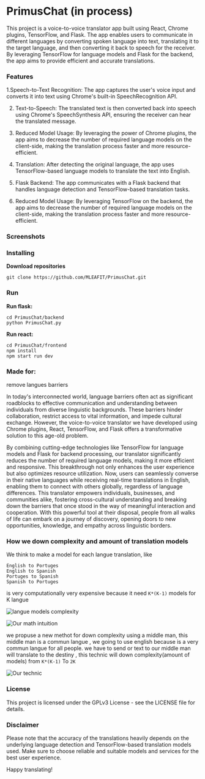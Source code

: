 # PrimusChat (in process)

This project is a voice-to-voice translator app built using React, Chrome plugins, TensorFlow, and Flask. The app enables users to communicate in different languages by converting spoken language into text, translating it to the target language, and then converting it back to speech for the receiver. By leveraging TensorFlow for language models and Flask for the backend, the app aims to provide efficient and accurate translations.

### Features

1.Speech-to-Text Recognition: The app captures the user's voice input and converts it into text using Chrome's built-in SpeechRecognition API.

2. Text-to-Speech: The translated text is then converted back into speech using Chrome's SpeechSynthesis API, ensuring the receiver can hear the translated message.

3. Reduced Model Usage: By leveraging the power of Chrome plugins, the app aims to decrease the number of required language models on the client-side, making the translation process faster and more resource-efficient. 

4. Translation: After detecting the original language, the app uses TensorFlow-based language models to translate the text into English.

5. Flask Backend: The app communicates with a Flask backend that handles language detection and TensorFlow-based translation tasks.

6. Reduced Model Usage: By leveraging TensorFlow on the backend, the app aims to decrease the number of required language models on the client-side, making the translation process faster and more resource-efficient.

### Screenshots

### Installing
**Download repositories**

    git clone https://github.com/MLEAFIT/PrimusChat.git

### Run 

**Run flask:**

    cd PrimusChat/backend
    python PrimusChat.py

**Run react:**

    cd PrimusChat/frontend
    npm install
    npm start run dev



### Made for:
remove langues barriers

In today's interconnected world, language barriers often act as significant roadblocks to effective communication and understanding between individuals from diverse linguistic backgrounds. These barriers hinder collaboration, restrict access to vital information, and impede cultural exchange. However, the voice-to-voice translator we have developed using Chrome plugins, React, TensorFlow, and Flask offers a transformative solution to this age-old problem.

By combining cutting-edge technologies like TensorFlow for language models and Flask for backend processing, our translator significantly reduces the number of required language models, making it more efficient and responsive. This breakthrough not only enhances the user experience but also optimizes resource utilization. Now, users can seamlessly converse in their native languages while receiving real-time translations in English, enabling them to connect with others globally, regardless of language differences. This translator empowers individuals, businesses, and communities alike, fostering cross-cultural understanding and breaking down the barriers that once stood in the way of meaningful interaction and cooperation. With this powerful tool at their disposal, people from all walks of life can embark on a journey of discovery, opening doors to new opportunities, knowledge, and empathy across linguistic borders.

### How we down complexity and amount of translation models 

We think to make a model for each langue translation, like 

    English to Portuges
    English to Spanish 
    Portuges to Spanish
    Spanish to Portuges

is very computationally very expensive because it need ```K*(K-1)``` models for K langue

![langue models complexity]()

![Our math intuition]()

we propuse a new methot for down complexity using a middle man, this middle man is a commun langue , we going to use english because is a very commun langue for all people. we have to send or text to our middle man will translate to the destiny , this technic will down complexity(amount of models) from ```K*(K-1)``` To ```2K```

![Our technic]()

### License

This project is licensed under the GPLv3 License - see the LICENSE file for details.

### Disclaimer

Please note that the accuracy of the translations heavily depends on the underlying language detection and TensorFlow-based translation models used. Make sure to choose reliable and suitable models and services for the best user experience.

Happy translating!